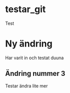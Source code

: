 # testar_git
Test
# Ny ändring
Har varit in och testat duuna 
## Ändring nummer 3
Testar ändra lite mer
